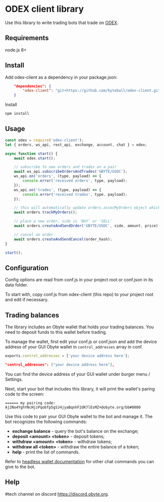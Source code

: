 # ODEX client library

Use this library to write trading bots that trade on [ODEX](https://odex.ooo).

## Requirements

node.js 8+

## Install
Add odex-client as a dependency in your package.json:
```json
	"dependencies": {
		"odex-client": "git+https://github.com/byteball/odex-client.git"
	}
```
Install
```sh
npm install
```

## Usage
```js
const odex = require('odex-client');
let { orders, ws_api, rest_api, exchange, account, chat } = odex;

async function start() {
	await odex.start();

	// subscribe to new orders and trades on a pair
	await ws_api.subscribeOrdersAndTrades('GBYTE/USDC');
	ws_api.on('orders', (type, payload) => {
		console.error('received orders', type, payload);
	});
	ws_api.on('trades', (type, payload) => {
		console.error('received trades', type, payload);
	});

	// this will automatically update orders.assocMyOrders object which holds all my orders keyed by order hash. New orders will be automatically added, filled and cancelled orders will be automatically removed
	await orders.trackMyOrders();

	// place a new order, side is 'BUY' or 'SELL'
	await orders.createAndSendOrder('GBYTE/USDC', side, amount, price);

	// cancel an order
	await orders.createAndSendCancel(order_hash);
}

start();
```

## Configuration

Config options are read from conf.js in your project root or conf.json in its data folder.

To start with, copy conf.js from odex-client (this repo) to your project root and edit if necessary.

## Trading balances

The library includes an Obyte wallet that holds your trading balances. You need to deposit funds to this wallet before trading.

To manage the wallet, first edit your conf.js or conf.json and add the device address of your GUI Obyte wallet in `control_addresses` array in conf. 
```js
exports.control_addresses = ['your device address here'];
```
```json
"control_addresses": ["your device address here"],
```
You can find the device address of your GUI wallet under burger menu / Settings.

Next, start your bot that includes this library, it will print the wallet's paring code to the screen:
```
====== my pairing code: Aj2No4YghYNcHjzPqobfp5gSJ4jyaBqnhF2dK7lEsMZ+@obyte.org/bb#0000
```
Use this code to pair your GUI Obyte wallet to the bot and manage it. The bot recognizes the following commands:
* **exchange balance** - query the bot's balance on the exchange;
* **deposit \<amount> \<token>** - deposit tokens;
* **withdraw \<amount> \<token>** - withdraw tokens;
* **withdraw all \<token>** - withdraw the entire balance of a token;
* **help** - print the list of commands.

Refer to [headless wallet documentation](https://github.com/byteball/headless-obyte#remote-control) for other chat commands you can give to the bot.


## Help

\#tech channel on discord https://discord.obyte.org.

